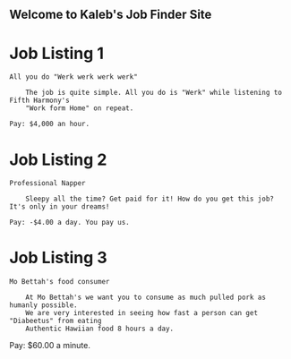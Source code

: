 ## Welcome to Kaleb's Job Finder Site

# Job Listing 1
    All you do "Werk werk werk werk"
    
        The job is quite simple. All you do is "Werk" while listening to Fifth Harmony's 
        "Work form Home" on repeat.
   
    Pay: $4,000 an hour.

# Job Listing 2
    Professional Napper 

        Sleepy all the time? Get paid for it! How do you get this job? It's only in your dreams! 
    
    Pay: -$4.00 a day. You pay us.

# Job Listing 3
    Mo Bettah's food consumer

        At Mo Bettah's we want you to consume as much pulled pork as humanly possible. 
        We are very interested in seeing how fast a person can get "Diabeetus" from eating 
        Authentic Hawiian food 8 hours a day.
   
   Pay: $60.00 a minute. 

